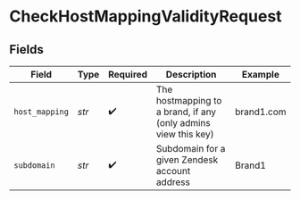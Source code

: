 # CheckHostMappingValidityRequest


## Fields

| Field                                                          | Type                                                           | Required                                                       | Description                                                    | Example                                                        |
| -------------------------------------------------------------- | -------------------------------------------------------------- | -------------------------------------------------------------- | -------------------------------------------------------------- | -------------------------------------------------------------- |
| `host_mapping`                                                 | *str*                                                          | :heavy_check_mark:                                             | The hostmapping to a brand, if any (only admins view this key) | brand1.com                                                     |
| `subdomain`                                                    | *str*                                                          | :heavy_check_mark:                                             | Subdomain for a given Zendesk account address                  | Brand1                                                         |